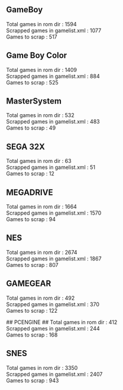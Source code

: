 ## GameBoy ##
Total games in rom dir : 1594  
Scrapped games in gamelist.xml : 1077  
Games to scrap : 517  

## Game Boy Color ##
Total games in rom dir : 1409  
Scrapped games in gamelist.xml : 884  
Games to scrap : 525  

## MasterSystem ##
Total games in rom dir : 532  
Scrapped games in gamelist.xml : 483  
Games to scrap : 49  

## SEGA 32X ##
Total games in rom dir : 63  
Scrapped games in gamelist.xml : 51  
Games to scrap : 12  

## MEGADRIVE ##
Total games in rom dir : 1664   
Scrapped games in gamelist.xml : 1570   
Games to scrap : 94   

## NES ##
Total games in rom dir : 2674  
Scrapped games in gamelist.xml : 1867  
Games to scrap : 807  

## GAMEGEAR ##
Total games in rom dir : 492  
Scrapped games in gamelist.xml : 370  
Games to scrap : 122  

## PCENGINE ## 
Total games in rom dir : 412   
Scrapped games in gamelist.xml : 244  
Games to scrap : 168  

## SNES ##
Total games in rom dir : 3350  
Scrapped games in gamelist.xml : 2407  
Games to scrap : 943  

